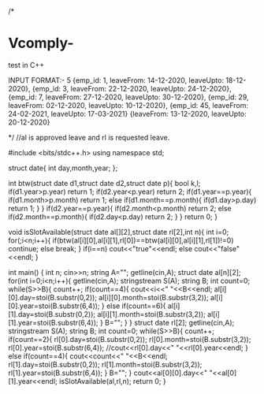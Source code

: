 /*
# Vcomply-
test in C++

INPUT FORMAT:-
5
{emp_id: 1, leaveFrom: 14-12-2020, leaveUpto: 18-12-2020},
{emp_id: 3, leaveFrom: 22-12-2020, leaveUpto: 24-12-2020},
{emp_id: 7, leaveFrom: 27-12-2020, leaveUpto: 30-12-2020},
{emp_id: 29, leaveFrom: 02-12-2020, leaveUpto: 10-12-2020},
{emp_id: 45, leaveFrom: 24-02-2021, leaveUpto: 17-03-2021}
{leaveFrom: 13-12-2020, leaveUpto: 20-12-2020}

*/
//al is approved leave and rl is requested leave.

#include <bits/stdc++.h>
using namespace std;

struct date{
    int day,month,year;
};

int btw(struct date d1,struct date d2,struct date p){
    bool k,l;
    if(d1.year>p.year) return 1;
    if(d2.year<p.year) return 2;
    if(d1.year==p.year){
        if(d1.month>p.month) return 1;
        else if(d1.month==p.month){
            if(d1.day>p.day) return 1;
        }
    }
    if(d2.year==p.year){
        if(d2.month<p.month) return 2;
        else if(d2.month==p.month){
            if(d2.day<p.day) return 2;
        }
    }
    return 0;
}

void isSlotAvailable(struct date al[][2],struct date rl[2],int n){
    int i=0;
    for(;i<n;i++){
        if(btw(al[i][0],al[i][1],rl[0])==btw(al[i][0],al[i][1],rl[1])!=0) continue;
        else break;
    }
    if(i==n) cout<<"true"<<endl;
    else cout<<"false"<<endl;
}

int main() {
	int n;
	cin>>n;
	string A="";
	getline(cin,A);
	struct date al[n][2];
	for(int i=0;i<n;i++){
	    getline(cin,A);
	    stringstream S(A);
	    string B;
	    int count=0;
	    while(S>>B){
	        count++;
	        if(count==4){
	            cout<<i<<" "<<B<<endl;
	            al[i][0].day=stoi(B.substr(0,2));
	            al[i][0].month=stoi(B.substr(3,2));
	            al[i][0].year=stoi(B.substr(6,4));
	        }
	        else if(count==6){
	            al[i][1].day=stoi(B.substr(0,2));
	            al[i][1].month=stoi(B.substr(3,2));
	            al[i][1].year=stoi(B.substr(6,4));
	        }
	        B="";
	    }
	}
	struct date rl[2];
	getline(cin,A);
	stringstream S(A);
	string B;
	int count=0;
	while(S>>B){
	        count++;
	        if(count==2){
	            rl[0].day=stoi(B.substr(0,2));
	            rl[0].month=stoi(B.substr(3,2));
	            rl[0].year=stoi(B.substr(6,4));
	            //cout<<rl[0].day<<" "<<rl[0].year<<endl;
	        }
	        else if(count==4){
	            cout<<count<<" "<<B<<endl;
	            rl[1].day=stoi(B.substr(0,2));
	            rl[1].month=stoi(B.substr(3,2));
	            rl[1].year=stoi(B.substr(6,4));
	        }
	        B="";
	}
	cout<<al[0][0].day<<" "<<al[0][1].year<<endl;
	isSlotAvailable(al,rl,n);
	return 0;
}
